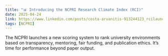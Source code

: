 ```yaml
---
title: "📊 Introducing the NCPRI Research Climate Index (RCI)"
date: 2025-04-24
link: https://www.linkedin.com/posts/costa-arvanitis-913244123_rcilaunch-activity
tags: [NCPRI]
---
```


The NCPRI launches a new scoring system to rank university environments based on transparency, mentoring, fair funding, and publication ethics. It’s time for performance beyond paper output.
